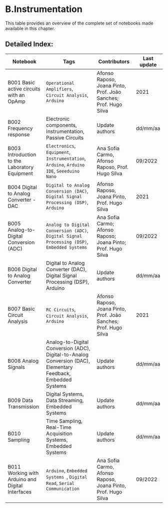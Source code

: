 # B.Instrumentation 
 This table provides an overview of the complete set of notebooks made available in this chapter. 

 ## Detailed Index:  
Notebook  | Tags | Contributors | Last update 
---  | --- | --- | --- 
B001 Basic active circuits with an OpAmp | ```Operational Amplifiers```, ```Circuit Analysis```, ```Arduino```| Afonso Raposo, Joana Pinto, Prof. João Sanches; Prof. Hugo Silva| 2021|
B002 Frequency response | Electronic components, Instrumentation, Passive Circuits| Update authors| dd/mm/aa|
B003 Introduction to the Laboratory Equipment | `Electronics`, `Equipment`, `Instrumentation`, `Arduino`, `Arduino IDE`, `Seeeduino Nano`| Ana Sofia Carmo, Afonso Raposo, Prof. Hugo Silva| 09/2022|
B004 Digital to Analog Converter - DAC | ```Digital to Analog Conversion (DAC)```, ```Digital Signal Processing (DSP)```, ```Arduino```| Afonso Raposo, Joana Pinto, Prof. Hugo Silva| 2021|
B005 Analog-to-Digital Conversion (ADC) | `Analog to Digital Conversion (ADC)`, `Digital Signal Processing (DSP)`, `Embedded Systems`| Ana Sofia Carmo; Afonso Raposo; Joana Pinto; Prof. Hugo Silva| 09/2022|
B006 Digital to Analog Converter | Digital to Analog Converter (DAC), Digital Signal Processing (DSP), Arduino| Update authors| dd/mm/aa|
B007 Basic Circuit Analysis | ```RC Circuits```, ```Circuit Analysis```, ```Arduino```| Afonso Raposo, Joana Pinto, Prof. João Sanches; Prof. Hugo Silva| 2021|
B008 Analog Signals | Analog-to-Digital Conversion (ADC), Digital-to-Analog Conversion (DAC), Elementary Feedback, Embedded Systems| Update authors| dd/mm/aa|
B009 Data Transmission | Digital Systems, Data Streaming, Embedded Systems| Update authors| dd/mm/aa|
B010 Sampling | Time Sampling, Real-Time Acquisition Systems, Embedded Systems| Update authors| dd/mm/aa|
B011 Working with Arduino and Digital Interfaces | `Arduino`, `Embedded Systems `, `Digital Read`, `Serial Communication`| Ana Sofia Carmo, Afonso Raposo, Joana Pinto, Prof. Hugo Silva| 09/2022|
